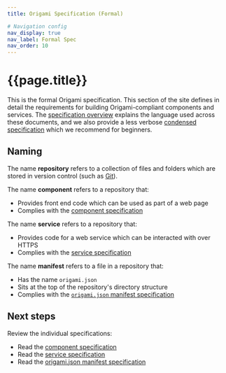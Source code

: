 ```yaml
---
title: Origami Specification (Formal)

# Navigation config
nav_display: true
nav_label: Formal Spec
nav_order: 10
---
```


# {{page.title}}

This is the formal Origami specification. This section of the site defines in detail the requirements for building Origami-compliant components and services. The [specification overview](/spec/v1/) explains the language used across these documents, and we also provide a less verbose [condensed specification](/spec/v1/condensed/) which we recommend for beginners.


## Naming

The name **repository** refers to a collection of files and folders which are stored in version control (such as <a href="https://git-scm.com/">Git</a>).

The name **component** refers to a repository that:

  - Provides front end code which can be used as part of a web page
  - Complies with the [component specification](/spec/v1/components/)

The name **service** refers to a repository that:

  - Provides code for a web service which can be interacted with over HTTPS
  - Complies with the [service specification](/spec/v1/services/)

The name **manifest** refers to a file in a repository that:

  - Has the name `origami.json`
  - Sits at the top of the repository's directory structure
  - Complies with the [`origami.json` manifest specification](/spec/v1/manifest/)


## Next steps

Review the individual specifications:

  - Read the [component specification](/spec/v1/components/)
  - Read the [service specification](/spec/v1/services/)
  - Read the [origami.json manifest specification](/spec/v1/manifest/)
